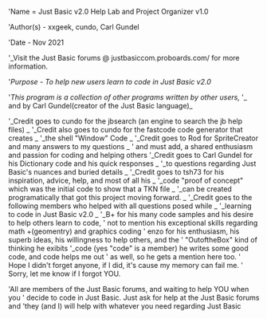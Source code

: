 'Name = Just Basic v2.0 Help Lab and Project Organizer v1.0

'Author(s) - xxgeek, cundo, Carl Gundel

'Date - Nov 2021

'_Visit the Just Basic forums @ justbasiccom.proboards.com/ for more information.

'_Purpose - To help new users learn to code in Just Basic v2.0_


'_This program is a collection of other programs written by other users,_
'_ and by Carl Gundel(creator of the Just Basic language)_

'_Credit goes to cundo for the jbsearch (an engine to search the jb help files) _
'_Credit also goes to cundo for the fastcode code generator that creates _
'_the shell "Window" Code _
'_Credit goes to Rod for SpriteCreator and many answers to my questions _
' and must add, a shared enthusiasm and passion for coding and helping others
'_Credit goes to Carl Gundel for his Dictionary code and his quick responses _
'_to questions regarding Just Basic's nuances and buried details _
'_Credit goes to tsh73 for his inspiration, advice, help, and most of all his _
'_code "proof of concept" which was the initial code to show that a TKN file _
'_can be created programatically that got this project moving forward. _
'_Credit goes to the following members who helped with all questions posed while _
'_learning to code in Just Basic v2.0 _
'_B+ for his many code samples and his desire to help others learn to code,
' not to mention his exceptional skills regarding math +(geomentry) and graphics coding
' enzo for his enthusiasm, his superb ideas, his willingness to help others, and the
' "OutoftheBox" kind of thinking he exibits
'_code (yes "code" is a member) he writes some good code, and code helps me out
' as well, so he gets a mention here too.
' Hope I didn't forget anyone, if I did, it's cause my memory can fail me.
' Sorry, let me know if I forgot YOU.

'All are members of the Just Basic forums, and waiting to help YOU when you
' decide to code in Just Basic. Just ask for help at the Just Basic forums and
'they (and I) will help with whatever you need regarding Just Basic
